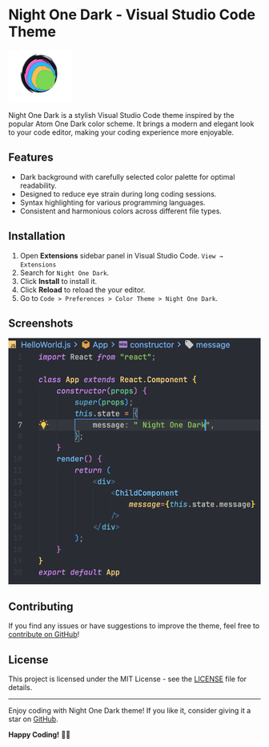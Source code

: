 # Night One Dark - Visual Studio Code Theme

![Night One Dark Preview](icons/night-one-dark.png)

Night One Dark is a stylish Visual Studio Code theme inspired by the popular Atom One Dark color scheme. It brings a modern and elegant look to your code editor, making your coding experience more enjoyable.

## Features

- Dark background with carefully selected color palette for optimal readability.
- Designed to reduce eye strain during long coding sessions.
- Syntax highlighting for various programming languages.
- Consistent and harmonious colors across different file types.

## Installation

1. Open **Extensions** sidebar panel in Visual Studio Code. `View → Extensions`
2. Search for `Night One Dark`.
3. Click **Install** to install it.
4. Click **Reload** to reload the your editor.
5. Go to `Code > Preferences > Color Theme > Night One Dark`.

## Screenshots

![JavaScript Example](images/example.png)

## Contributing

If you find any issues or have suggestions to improve the theme, feel free to [contribute on GitHub](https://github.com/ardi-nugraha/Night-One-Dark-theme)!

## License

This project is licensed under the MIT License - see the [LICENSE](LICENSE) file for details.

---

Enjoy coding with Night One Dark theme! If you like it, consider giving it a star on [GitHub](https://github.com/ardi-nugraha/Night-One-Dark-theme).

**Happy Coding!** 🌙✨
